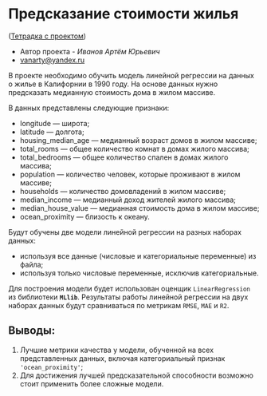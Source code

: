 # Предсказание стоимости жилья

([Тетрадка с проектом](https://github.com/Vanarty/Yandex-Projects/blob/main/machine_learning/spark_house_price_predict/spark_house_price_predict.ipynb))

* Автор проекта - *Иванов Артём Юрьевич*
* vanarty@yandex.ru

В проекте необходимо обучить модель линейной регрессии на данных о жилье в Калифорнии в 1990 году. На основе данных нужно предсказать медианную стоимость дома в жилом массиве. 

В данных представлены следующие признаки:
- longitude — широта;
- latitude — долгота;
- housing_median_age — медианный возраст домов в жилом массиве;
- total_rooms — общее количество комнат в домах жилого массива;
- total_bedrooms — общее количество спален в домах жилого массива;
- population — количество человек, которые проживают в жилом массиве;
- households — количество домовладений в жилом массиве;
- median_income — медианный доход жителей жилого массива;
- median_house_value — медианная стоимость дома в жилом массиве;
- ocean_proximity — близость к океану.

Будут обучены две модели линейной регрессии на разных наборах данных:

- используя все данные (числовые и категориальные переменные) из файла;
- используя только числовые переменные, исключив категориальные.

Для построения модели будет использован оценщик `LinearRegression` из библиотеки **`MLlib`**. Результаты работы линейной регрессии на двух наборах данных будут сравниваться по метрикам `RMSE`, `MAE` и `R2`.

## Выводы:
1. Лучшие метрики качества у модели, обученной на всех представленных данных, включая категориальный признак `'ocean_proximity'`;
2. Для достижения лучшей предсказательной способности возможно стоит применить более сложные модели.
